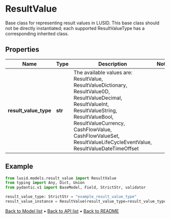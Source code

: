 # ResultValue

Base class for representing result values in LUSID. This base class should not be directly instantiated; each supported ResultValueType has a corresponding inherited class.
## Properties
Name | Type | Description | Notes
------------ | ------------- | ------------- | -------------
**result_value_type** | **str** | The available values are: ResultValue, ResultValueDictionary, ResultValue0D, ResultValueDecimal, ResultValueInt, ResultValueString, ResultValueBool, ResultValueCurrency, CashFlowValue, CashFlowValueSet, ResultValueLifeCycleEventValue, ResultValueDateTimeOffset | 
## Example

```python
from lusid.models.result_value import ResultValue
from typing import Any, Dict, Union
from pydantic.v1 import BaseModel, Field, StrictStr, validator

result_value_type: StrictStr = "example_result_value_type"
result_value_instance = ResultValue(result_value_type=result_value_type)

```

[Back to Model list](../README.md#documentation-for-models) &#8226; [Back to API list](../README.md#documentation-for-api-endpoints) &#8226; [Back to README](../README.md)

